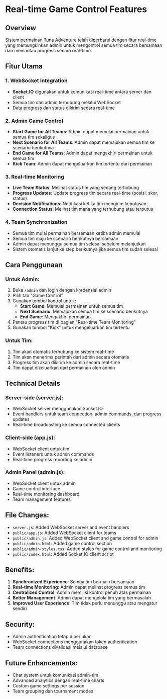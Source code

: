 # Real-time Game Control Features

## Overview
Sistem permainan Tuna Adventure telah diperbarui dengan fitur real-time yang memungkinkan admin untuk mengontrol semua tim secara bersamaan dan memantau progress secara real-time.

## Fitur Utama

### 1. WebSocket Integration
- **Socket.IO** digunakan untuk komunikasi real-time antara server dan client
- Semua tim dan admin terhubung melalui WebSocket
- Data progress dan status dikirim secara real-time

### 2. Admin Game Control
- **Start Game for All Teams**: Admin dapat memulai permainan untuk semua tim sekaligus
- **Next Scenario for All Teams**: Admin dapat memajukan semua tim ke scenario berikutnya
- **End Game for All Teams**: Admin dapat mengakhiri permainan untuk semua tim
- **Kick Team**: Admin dapat mengeluarkan tim tertentu dari permainan

### 3. Real-time Monitoring
- **Live Team Status**: Melihat status tim yang sedang terhubung
- **Progress Updates**: Update progress tim secara real-time (posisi, skor, status)
- **Decision Notifications**: Notifikasi ketika tim mengirim keputusan
- **Connection Status**: Melihat tim mana yang terhubung atau terputus

### 4. Team Synchronization
- Semua tim mulai permainan bersamaan ketika admin memulai
- Semua tim maju ke scenario berikutnya bersamaan
- Admin dapat menunggu semua tim selesai sebelum melanjutkan
- Sistem otomatis lanjut ke step berikutnya jika semua tim sudah selesai

## Cara Penggunaan

### Untuk Admin:
1. Buka `/admin` dan login dengan kredensial admin
2. Pilih tab "Game Control"
3. Gunakan tombol kontrol untuk:
   - **Start Game**: Memulai permainan untuk semua tim
   - **Next Scenario**: Memajukan semua tim ke scenario berikutnya
   - **End Game**: Mengakhiri permainan
4. Pantau progress tim di bagian "Real-time Team Monitoring"
5. Gunakan tombol "Kick" untuk mengeluarkan tim tertentu

### Untuk Tim:
1. Tim akan otomatis terhubung ke sistem real-time
2. Tim akan menerima perintah dari admin secara otomatis
3. Progress tim akan dikirim ke admin secara real-time
4. Tim dapat dikeluarkan dari permainan oleh admin

## Technical Details

### Server-side (server.js):
- WebSocket server menggunakan Socket.IO
- Event handlers untuk team connection, admin commands, dan progress updates
- Real-time broadcasting ke semua connected clients

### Client-side (app.js):
- WebSocket client untuk tim
- Event listeners untuk admin commands
- Real-time progress reporting ke admin

### Admin Panel (admin.js):
- WebSocket client untuk admin
- Game control interface
- Real-time monitoring dashboard
- Team management features

## File Changes:
- `server.js`: Added WebSocket server and event handlers
- `public/app.js`: Added WebSocket client for teams
- `public/admin.js`: Added WebSocket client and game control for admin
- `public/admin.html`: Added game control section
- `public/admin-styles.css`: Added styles for game control and monitoring
- `public/index.html`: Added Socket.IO client script

## Benefits:
1. **Synchronized Experience**: Semua tim bermain bersamaan
2. **Real-time Monitoring**: Admin dapat melihat progress semua tim
3. **Centralized Control**: Admin memiliki kontrol penuh atas permainan
4. **Better Management**: Admin dapat mengelola tim yang bermasalah
5. **Improved User Experience**: Tim tidak perlu menunggu atau mengatur sendiri

## Security:
- Admin authentication tetap diperlukan
- WebSocket connections menggunakan token authentication
- Team connections divalidasi melalui database

## Future Enhancements:
- Chat system untuk komunikasi admin-tim
- Advanced analytics dengan real-time charts
- Custom game settings per session
- Team grouping dan tournament modes

